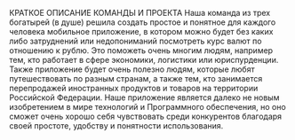 КРАТКОЕ ОПИСАНИЕ КОМАНДЫ И ПРОЕКТА
Наша команда из трех богатырей (в душе) решила создать простое и понятное для каждого человека мобильное приложение, в котором
можно будет без каких либо затруднений или недопониманий посмотреть курс валют по отношению к рублю. Это поможеть очень многим 
людям, например тем, кто работает в сфере экономики, логистики или юриспурденции. Также приложение будет очень полезно людям, 
которые любят путешествовать по разным странам, а также тем, кто занимается перепродажей иностранных продуктов и товаров на
территории Российской Федерации. Наше приложение является далеко не новым изобретением в мире технологий и Программного обеспечения,
но оно сможет очень хорошо себя чувствовать среди конкурентов благодаря своей простоте, удобству и понятности использования.
